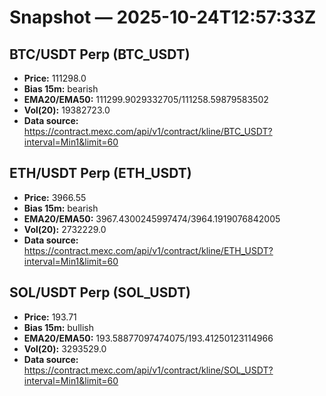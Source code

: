 # Snapshot — 2025-10-24T12:57:33Z

## BTC/USDT Perp (BTC_USDT)
- **Price:** 111298.0
- **Bias 15m:** bearish
- **EMA20/EMA50:** 111299.9029332705/111258.59879583502
- **Vol(20):** 19382723.0
- **Data source:** https://contract.mexc.com/api/v1/contract/kline/BTC_USDT?interval=Min1&limit=60

## ETH/USDT Perp (ETH_USDT)
- **Price:** 3966.55
- **Bias 15m:** bearish
- **EMA20/EMA50:** 3967.4300245997474/3964.1919076842005
- **Vol(20):** 2732229.0
- **Data source:** https://contract.mexc.com/api/v1/contract/kline/ETH_USDT?interval=Min1&limit=60

## SOL/USDT Perp (SOL_USDT)
- **Price:** 193.71
- **Bias 15m:** bullish
- **EMA20/EMA50:** 193.58877097474075/193.41250123114966
- **Vol(20):** 3293529.0
- **Data source:** https://contract.mexc.com/api/v1/contract/kline/SOL_USDT?interval=Min1&limit=60
